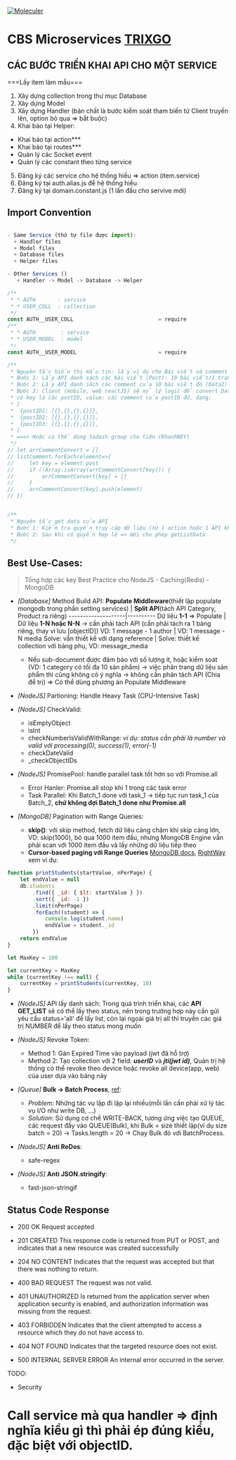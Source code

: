 [![Moleculer](https://badgen.net/badge/Powered%20by/Moleculer/0e83cd)](https://moleculer.services)

# CBS Microservices [TRIXGO](https://app.trixgo.com)

<!-- Là lỗi của chúng tôi không phải của bạn, chúng tôi đang tìm cách khắc phục -->

## **CÁC BƯỚC TRIỂN KHAI API CHO MỘT SERVICE**

===Lấy item làm mẫu===

1. Xây dựng collection trong thư mục Database
2. Xây dựng Model
3. Xây dựng Handler (bản chất là bước kiểm soát tham biến từ Client truyền lên, option bỏ qua => bắt buộc)
4. Khai báo tại Helper:

-   Khai báo tại action\*\*\*
-   Khai báo tại routes\*\*\*
-   Quản lý các Socket event
-   Quản lý các constant theo từng service

5. Đăng ký các service cho hệ thống hiểu => action (item.service)
6. Đăng ký tại auth.alias.js để hệ thống hiểu
7. Đăng ký tại domain.constant.js (1 lần đầu cho servive mới)

## **Import Convention**

```javascript

- Same Service (thứ tự file được import):
  + Handler files
  + Model files
  + Database files
  + Helper files

- Other Services ()
   + Handler -> Model -> Database -> Helper

/**
 * * AUTH       : service
 * * USER_COLL  : collection
 */
const AUTH__USER_COLL                           = require
/**
 * * AUTH        : service
 * * USER_MODEL  : model
 */
const AUTH__USER_MODEL                          = require

/**
 * Nguyên tắc hiển thị mẩu tin: lấy ví dụ cho Bài viết và comment
 * Bước 1: Lấy API danh sách các bài viết (Post): 10 bài viết/1 trang (Data1)
 * Bước 2: Lấy API danh sách các comment của 10 bài viết đó (Data2)
 * Bước 3: Client (mobile, web reactJS) sẽ xử lý logic để convert Data2 về dạng mảng mới
 * có key là các postID, value: các comment của postID đó, dạng:
 * [
 *  {postID1: [{},{},{},{}]},
 *  {postID2: [{},{},{},{}]},
 *  {postID3: [{},{},{},{}]},
 * [
 * ===> Hoặc có thể dùng lodash group cho tiện (KhanhNEY)
 */
// let arrCommentConvert = []
// listComment.forEach(element=>{
//     let key = element.post
//     if (!Array.isArray(arrCommentConvert[key])) {
//         arrCommentConvert[key] = []
//     }
//     arrCommentConvert[key].push(element)
// })


/**
 * Nguyên tắc get data của API
 * Bước 1: Kiểm tra quyền truy cập dữ liệu (từ 1 action hoặc 1 API khác liên quan phân quyền)
 * Bước 2: Sau khi có quyền hợp lệ => mới cho phép getListData
 */

```

## **Best Use-Cases:**

> Tổng hợp các key Best Practice cho NodeJS - Caching(Redis) - MongoDB

-   _[Database]_ Method Build API:
    **Populate Middleware**(thiết lập populate mongodb trong phần setting services) | **Split API**(tách API Category, Product ra riêng)
    --------------------|----------
    Dữ liệu **1-1** => Populate | Dữ liệu **1-N hoặc N-N** -> cần phải tách API (cần phải tách ra 1 bảng riêng, thay vì lưu [objectID])
    VD: 1 message - 1 author | VD: 1 message - N media
    Solve: vẫn thiết kế với dạng reference | Solve: thiết kế collection với bảng phụ, VD: message_media

    -   Nếu sub-document được đảm bảo với số lượng ít, hoặc kiểm soát (VD: 1 category có tối đa 10 sản phẩm) -> việc phân trang dữ liệu sản phẩm thì cũng không có ý nghĩa -> không cần phân tách API (Chia để trị) => Có thể dùng phương án Populate Middleware

-   _[NodeJS]_ Partioning: Handle Heavy Task (CPU-Intensive Task)
-   _[NodeJS]_ CheckValid:
    -   isEmptyObject
    -   isInt
    -   checkNumberIsValidWithRange: _ví dụ: status cần phải là number và valid với processing(0), success(1), error(-1)_
    -   checkDateValid
    -   \_checkObjectIDs
-   _[NodeJS]_ PromisePool: handle parallel task tốt hơn so với Promise.all
    -   Error Hanler: Promise.all stop khi 1 trong các task error
    -   Task Parallel: Khi Batch_1 done với task_1 -> tiếp tục run task_1 của Batch_2, **chứ không đợi Batch_1 done như Promise.all**
-   _[MongoDB]_ Pagination with Range Queries:
    -   **skip()**: với skip method, fetch dữ liệu càng chậm khi skip càng lớn, VD: skip(1000), bỏ qua 1000 item đầu, nhưng MongoDB Engine vẫn phải scan với 1000 item đầu và lấy những dữ liệu tiếp theo
    -   **Cursor-based paging với Range Queries** [MongoDB docs](https://docs.mongodb.com/manual/reference/method/cursor.skip/), [RightWay](https://www.mixmax.com/engineering/api-paging-built-the-right-way/) xem ví dụ:

```javascript
function printStudents(startValue, nPerPage) {
    let endValue = null
    db.students
        .find({ _id: { $lt: startValue } })
        .sort({ _id: -1 })
        .limit(nPerPage)
        .forEach((student) => {
            console.log(student.name)
            endValue = student._id
        })
    return endValue
}

let MaxKey = 100

let currentKey = MaxKey
while (currentKey !== null) {
    currentKey = printStudents(currentKey, 10)
}
```

-   _[NodeJS]_ API lấy danh sách:
    Trong quá trình triển khai, các **API GET_LIST** sẽ có thể lấy theo status, nên trong trường hợp này cần gửi yêu cầu status='all' để lấy list, còn lại ngoài giá trị all thì truyền các giá trị NUMBER để lấy theo status mong muốn
-   _[NodeJS]_ Revoke Token:

    -   Method 1: Gán Expired Time vào payload (jwt đã hỗ trợ)
    -   Method 2: Tạo collection với 2 field: **_userID_** và **_jti(jwt id)_**, Quản trị hệ thống có thể revoke theo device hoặc revoke all device(app, web) của user dựa vào bảng này

-   _[Queue]_ **Bulk -> Batch Process**, [ref](https://github.com/OptimalBits/bull/issues/751):
    -   _Problem_: Những tác vụ lập đi lập lại nhiều(mỗi lần cần phải xử lý tác vụ I/O như write DB, ...)
    -   _Solution_: Sử dụng cơ chế WRITE-BACK, tương ứng việc tạo QUEUE, các request đẩy vào QUEUE(Bulk), khi Bulk = size thiết lập(ví dụ size batch = 20) -> Tasks.length = 20 -> Chạy Bulk đó với BatchProcess.
-   _[NodeJS]_ **Anti ReDos**:
    -   safe-regex
-   _[NodeJS]_ **Anti JSON.stringify**:
    -   fast-json-stringif

## **Status Code Response**

-   200 OK Request accepted
-   201 CREATED This response code is returned from PUT or POST, and indicates that a new resource was created successfully
-   204 NO CONTENT Indicates that the request was accepted but that there was nothing to return.

-   400 BAD REQUEST The request was not valid.
-   401 UNAUTHORIZED Is returned from the application server when application security is enabled, and authorization information was missing from the request.
-   403 FORBIDDEN Indicates that the client attempted to access a resource which they do not have access to.
-   404 NOT FOUND Indicates that the targeted resource does not exist.

-   500 INTERNAL SERVER ERROR An internal error occurred in the server.

TODO:

-   Security

# Call service mà qua handler => định nghĩa kiểu gì thì phải ép đúng kiểu, đặc biệt với objectID.
